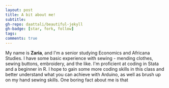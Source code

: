 ```yaml
---
layout: post
title: A bit about me!
subtitle: 
gh-repo: daattali/beautiful-jekyll
gh-badge: [star, fork, follow]
tags: 
comments: true
---
```


My name is **Zaria**, and I'm a senior studying Economics and Africana Studies. I have some basic experience with sewing - mending clothes, sewing buttons, embroidery, and the like. I'm proficient at coding in Stata and a beginner in R. I hope to gain some more coding skills in this class and better understand what you can achieve with Arduino, as well as brush up on my hand sewing skills. One boring fact about me is that 
